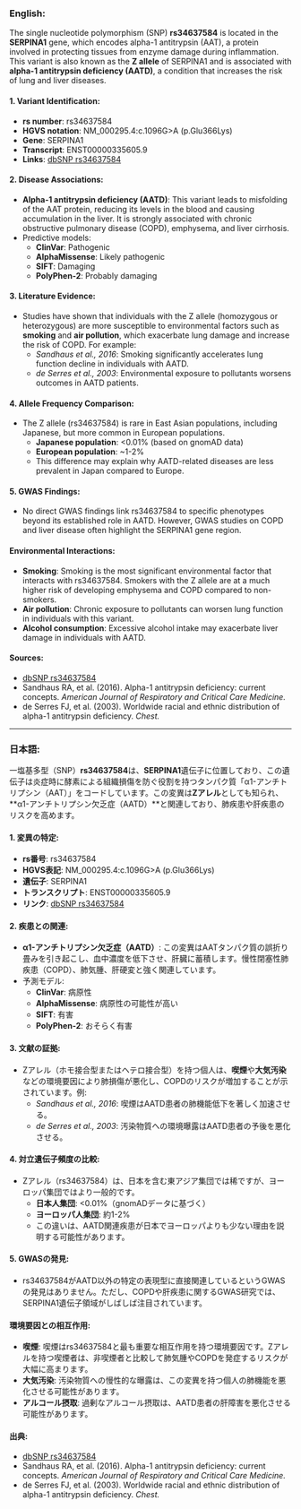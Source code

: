 ### English:
The single nucleotide polymorphism (SNP) **rs34637584** is located in the **SERPINA1** gene, which encodes alpha-1 antitrypsin (AAT), a protein involved in protecting tissues from enzyme damage during inflammation. This variant is also known as the **Z allele** of SERPINA1 and is associated with **alpha-1 antitrypsin deficiency (AATD)**, a condition that increases the risk of lung and liver diseases.

#### 1. Variant Identification:
- **rs number**: rs34637584
- **HGVS notation**: NM_000295.4:c.1096G>A (p.Glu366Lys)
- **Gene**: SERPINA1
- **Transcript**: ENST00000335605.9
- **Links**: [dbSNP rs34637584](https://www.ncbi.nlm.nih.gov/snp/rs34637584)

#### 2. Disease Associations:
- **Alpha-1 antitrypsin deficiency (AATD)**: This variant leads to misfolding of the AAT protein, reducing its levels in the blood and causing accumulation in the liver. It is strongly associated with chronic obstructive pulmonary disease (COPD), emphysema, and liver cirrhosis.
- Predictive models:
  - **ClinVar**: Pathogenic
  - **AlphaMissense**: Likely pathogenic
  - **SIFT**: Damaging
  - **PolyPhen-2**: Probably damaging

#### 3. Literature Evidence:
- Studies have shown that individuals with the Z allele (homozygous or heterozygous) are more susceptible to environmental factors such as **smoking** and **air pollution**, which exacerbate lung damage and increase the risk of COPD. For example:
  - *Sandhaus et al., 2016*: Smoking significantly accelerates lung function decline in individuals with AATD.
  - *de Serres et al., 2003*: Environmental exposure to pollutants worsens outcomes in AATD patients.

#### 4. Allele Frequency Comparison:
- The Z allele (rs34637584) is rare in East Asian populations, including Japanese, but more common in European populations.
  - **Japanese population**: <0.01% (based on gnomAD data)
  - **European population**: ~1-2%
  - This difference may explain why AATD-related diseases are less prevalent in Japan compared to Europe.

#### 5. GWAS Findings:
- No direct GWAS findings link rs34637584 to specific phenotypes beyond its established role in AATD. However, GWAS studies on COPD and liver disease often highlight the SERPINA1 gene region.

#### Environmental Interactions:
- **Smoking**: Smoking is the most significant environmental factor that interacts with rs34637584. Smokers with the Z allele are at a much higher risk of developing emphysema and COPD compared to non-smokers.
- **Air pollution**: Chronic exposure to pollutants can worsen lung function in individuals with this variant.
- **Alcohol consumption**: Excessive alcohol intake may exacerbate liver damage in individuals with AATD.

#### Sources:
- [dbSNP rs34637584](https://www.ncbi.nlm.nih.gov/snp/rs34637584)
- Sandhaus RA, et al. (2016). Alpha-1 antitrypsin deficiency: current concepts. *American Journal of Respiratory and Critical Care Medicine.*
- de Serres FJ, et al. (2003). Worldwide racial and ethnic distribution of alpha-1 antitrypsin deficiency. *Chest.*

---

### 日本語:
一塩基多型（SNP）**rs34637584**は、**SERPINA1**遺伝子に位置しており、この遺伝子は炎症時に酵素による組織損傷を防ぐ役割を持つタンパク質「α1-アンチトリプシン（AAT）」をコードしています。この変異は**Zアレル**としても知られ、**α1-アンチトリプシン欠乏症（AATD）**と関連しており、肺疾患や肝疾患のリスクを高めます。

#### 1. 変異の特定:
- **rs番号**: rs34637584
- **HGVS表記**: NM_000295.4:c.1096G>A (p.Glu366Lys)
- **遺伝子**: SERPINA1
- **トランスクリプト**: ENST00000335605.9
- **リンク**: [dbSNP rs34637584](https://www.ncbi.nlm.nih.gov/snp/rs34637584)

#### 2. 疾患との関連:
- **α1-アンチトリプシン欠乏症（AATD）**: この変異はAATタンパク質の誤折り畳みを引き起こし、血中濃度を低下させ、肝臓に蓄積します。慢性閉塞性肺疾患（COPD）、肺気腫、肝硬変と強く関連しています。
- 予測モデル:
  - **ClinVar**: 病原性
  - **AlphaMissense**: 病原性の可能性が高い
  - **SIFT**: 有害
  - **PolyPhen-2**: おそらく有害

#### 3. 文献の証拠:
- Zアレル（ホモ接合型またはヘテロ接合型）を持つ個人は、**喫煙**や**大気汚染**などの環境要因により肺損傷が悪化し、COPDのリスクが増加することが示されています。例:
  - *Sandhaus et al., 2016*: 喫煙はAATD患者の肺機能低下を著しく加速させる。
  - *de Serres et al., 2003*: 汚染物質への環境曝露はAATD患者の予後を悪化させる。

#### 4. 対立遺伝子頻度の比較:
- Zアレル（rs34637584）は、日本を含む東アジア集団では稀ですが、ヨーロッパ集団ではより一般的です。
  - **日本人集団**: <0.01%（gnomADデータに基づく）
  - **ヨーロッパ人集団**: 約1-2%
  - この違いは、AATD関連疾患が日本でヨーロッパよりも少ない理由を説明する可能性があります。

#### 5. GWASの発見:
- rs34637584がAATD以外の特定の表現型に直接関連しているというGWASの発見はありません。ただし、COPDや肝疾患に関するGWAS研究では、SERPINA1遺伝子領域がしばしば注目されています。

#### 環境要因との相互作用:
- **喫煙**: 喫煙はrs34637584と最も重要な相互作用を持つ環境要因です。Zアレルを持つ喫煙者は、非喫煙者と比較して肺気腫やCOPDを発症するリスクが大幅に高まります。
- **大気汚染**: 汚染物質への慢性的な曝露は、この変異を持つ個人の肺機能を悪化させる可能性があります。
- **アルコール摂取**: 過剰なアルコール摂取は、AATD患者の肝障害を悪化させる可能性があります。

#### 出典:
- [dbSNP rs34637584](https://www.ncbi.nlm.nih.gov/snp/rs34637584)
- Sandhaus RA, et al. (2016). Alpha-1 antitrypsin deficiency: current concepts. *American Journal of Respiratory and Critical Care Medicine.*
- de Serres FJ, et al. (2003). Worldwide racial and ethnic distribution of alpha-1 antitrypsin deficiency. *Chest.*